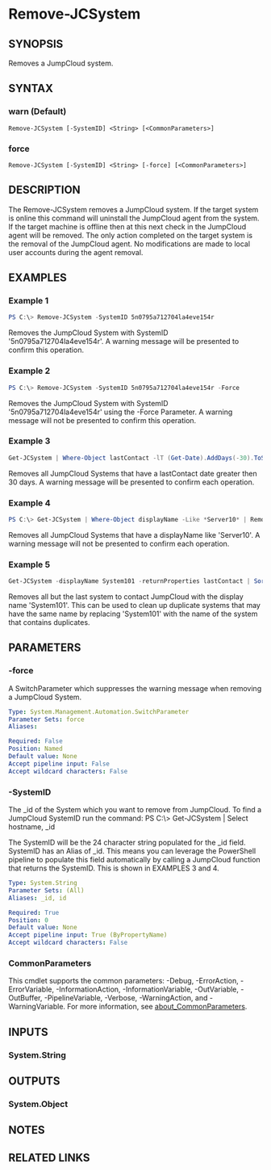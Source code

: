 # Remove-JCSystem

## SYNOPSIS
Removes a JumpCloud system.

## SYNTAX

### warn (Default)
```
Remove-JCSystem [-SystemID] <String> [<CommonParameters>]
```

### force
```
Remove-JCSystem [-SystemID] <String> [-force] [<CommonParameters>]
```

## DESCRIPTION
The Remove-JCSystem removes a JumpCloud system. If the target system is online this command will uninstall the JumpCloud agent from the system. If the target machine is offline then at this next check in the JumpCloud agent will be removed. The only action completed on the target system is the removal of the JumpCloud agent. No modifications are made to local user accounts during the agent removal.

## EXAMPLES

### Example 1
```powershell
PS C:\> Remove-JCSystem -SystemID 5n0795a712704la4eve154r
```

Removes the JumpCloud System with SystemID '5n0795a712704la4eve154r'. A warning message will be presented to confirm this operation.

### Example 2
```powershell
PS C:\> Remove-JCSystem -SystemID 5n0795a712704la4eve154r -Force
```

Removes the JumpCloud System with SystemID '5n0795a712704la4eve154r' using the -Force Parameter. A warning message will not be presented to confirm this operation.

### Example 3
```powershell
Get-JCSystem | Where-Object lastContact -lT (Get-Date).AddDays(-30).ToString('yyy-MM-ddTHH:MM:ss') | Remove-JCSystem
```

Removes all JumpCloud Systems that have a lastContact date greater then 30 days. A warning message will be presented to confirm each operation.

### Example 4
```powershell
PS C:\> Get-JCSystem | Where-Object displayName -Like *Server10* | Remove-JCSystem -force
```

Removes all JumpCloud Systems that have a displayName like 'Server10'. A warning message will not be presented to confirm each operation.

### Example 5

```PowerShell
Get-JCSystem -displayName System101 -returnProperties lastContact | Sort-Object lastContact -Descending | Select * -Skip 1 | Remove-JCSystem -force
```

Removes all but the last system to contact JumpCloud with the display name 'System101'. This can be used to clean up duplicate systems that may have the same name by replacing 'System101' with the name of the system that contains duplicates.

## PARAMETERS

### -force
A SwitchParameter which suppresses the warning message when removing a JumpCloud System.

```yaml
Type: System.Management.Automation.SwitchParameter
Parameter Sets: force
Aliases:

Required: False
Position: Named
Default value: None
Accept pipeline input: False
Accept wildcard characters: False
```

### -SystemID
The _id of the System which you want to remove from JumpCloud.
To find a JumpCloud SystemID run the command: PS C:\\\> Get-JCSystem | Select hostname, _id

The SystemID will be the 24 character string populated for the _id field.
SystemID has an Alias of _id.
This means you can leverage the PowerShell pipeline to populate this field automatically by calling a JumpCloud function that returns the SystemID.
This is shown in EXAMPLES 3 and 4.

```yaml
Type: System.String
Parameter Sets: (All)
Aliases: _id, id

Required: True
Position: 0
Default value: None
Accept pipeline input: True (ByPropertyName)
Accept wildcard characters: False
```

### CommonParameters
This cmdlet supports the common parameters: -Debug, -ErrorAction, -ErrorVariable, -InformationAction, -InformationVariable, -OutVariable, -OutBuffer, -PipelineVariable, -Verbose, -WarningAction, and -WarningVariable. For more information, see [about_CommonParameters](http://go.microsoft.com/fwlink/?LinkID=113216).

## INPUTS

### System.String

## OUTPUTS

### System.Object
## NOTES

## RELATED LINKS

